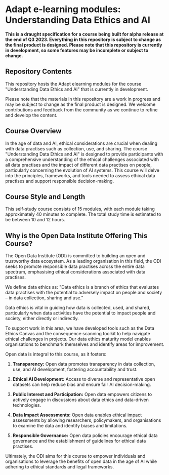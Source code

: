 # Adapt e-learning modules: Understanding Data Ethics and AI

**This is a draught specification for a course being built for alpha release at the end of Q3 2023. Everything in this repository is subject to change as the final product is designed. Please note that this repository is currently in development, so some features may be incomplete or subject to change.**

## Repository Contents

This repository hosts the Adapt elearning modules for the course "Understanding Data Ethics and AI" that is currently in development.

Please note that the materials in this repository are a work in progress and may be subject to change as the final product is designed. We welcome contributions and feedback from the community as we continue to refine and develop the content.

## Course Overview

In the age of data and AI, ethical considerations are crucial when dealing with data practises such as collection, use, and sharing. The course "Understanding Data Ethics and AI" is designed to provide participants with a comprehensive understanding of the ethical challenges associated with all data practises and the impact of different data practises on people, particularly concerning the evolution of AI systems. This course will delve into the principles, frameworks, and tools needed to assess ethical data practises and support responsible decision-making.

## Course Style and Length

This self-study course consists of 15 modules, with each module taking approximately 40 minutes to complete. The total study time is estimated to be between 10 and 12 hours.

## Why is the Open Data Institute Offering This Course?

The Open Data Institute (ODI) is committed to building an open and trustworthy data ecosystem. As a leading organisation in this field, the ODI seeks to promote responsible data practises across the entire data spectrum, emphasising ethical considerations associated with data practises.

We define data ethics as:
"Data ethics is a branch of ethics that evaluates data practises with the potential to adversely impact on people and society – in data collection, sharing and use."

Data ethics is vital in guiding how data is collected, used, and shared, particularly when data activities have the potential to impact people and society, either directly or indirectly.

To support work in this area, we have developed tools such as the Data Ethics Canvas and the consequence scanning toolkit to help navigate ethical challenges in projects. Our data ethics maturity model enables organisations to benchmark themselves and identify areas for improvement.

Open data is integral to this course, as it fosters:

1. **Transparency:** Open data promotes transparency in data collection, use, and AI development, fostering accountability and trust.

2. **Ethical AI Development:** Access to diverse and representative open datasets can help reduce bias and ensure fair AI decision-making.

3. **Public Interest and Participation:** Open data empowers citizens to actively engage in discussions about data ethics and data-driven technologies.

4. **Data Impact Assessments:** Open data enables ethical impact assessments by allowing researchers, policymakers, and organisations to examine the data and identify biases and limitations.

5. **Responsible Governance:** Open data policies encourage ethical data governance and the establishment of guidelines for ethical data practises.

Ultimately, the ODI aims for this course to empower individuals and organisations to leverage the benefits of open data in the age of AI while adhering to ethical standards and legal frameworks.


